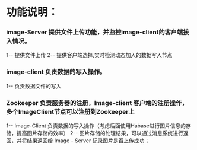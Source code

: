 # 功能说明：
### image-Server 提供文件上传功能，并监控image-client的客户端接入情况。
  1-- 提供文件上传
  2-- 提供客户端选择,实时检测动态加入的数据写入节点

### image-client 负责数据的写入操作。
  1-- 负责数据文件的写入

### Zookeeper 负责服务器的注册，Image-client 客户端的注册操作，多个ImageClient节点可以注册到Zookeeper上
  1-- Image-Client 负责数据的写入操作（考虑后面使用Habase进行图片信息的存储，提高图片存储的效率）
  2-- 图片存储的处理结果，可以通过消息系统进行返回，并将结果返回给 Image - Server 记录图片是否上传成功；



